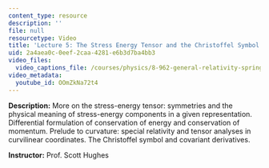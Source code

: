 ```yaml
---
content_type: resource
description: ''
file: null
resourcetype: Video
title: 'Lecture 5: The Stress Energy Tensor and the Christoffel Symbol'
uid: 2a4aea0c-0eef-2caa-4281-e6b3d7ba4bb3
video_files:
  video_captions_file: /courses/physics/8-962-general-relativity-spring-2020/video-lectures/lecture-5-the-stress-energy-tensor-and-the-christoffel-symbol/OOmZkNa72t4.vtt
video_metadata:
  youtube_id: OOmZkNa72t4
---
```


**Description:** More on the stress-energy tensor: symmetries and the physical meaning of stress-energy components in a given representation. Differential formulation of conservation of energy and conservation of momentum. Prelude to curvature: special relativity and tensor analyses in curvilinear coordinates. The Christoffel symbol and covariant derivatives.

**Instructor:** Prof. Scott Hughes